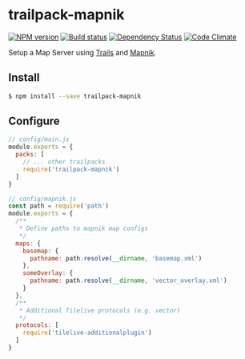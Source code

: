 # trailpack-mapnik

[![NPM version][npm-image]][npm-url]
[![Build status][ci-image]][ci-url]
[![Dependency Status][daviddm-image]][daviddm-url]
[![Code Climate][codeclimate-image]][codeclimate-url]

Setup a Map Server using [Trails](http://trailsjs.io) and [Mapnik](http://mapnik.org/).

## Install

```sh
$ npm install --save trailpack-mapnik
```

## Configure

```js
// config/main.js
module.exports = {
  packs: [
    // ... other trailpacks
    require('trailpack-mapnik')
  ]
}
```

```js
// config/mapnik.js
const path = require('path')
module.exports = {
  /**
   * Define paths to mapnik map configs
   */
  maps: {
    basemap: {
      pathname: path.resolve(__dirname, 'basemap.xml')
    },
    someOverlay: {
      pathname: path.resolve(__dirname, 'vector_overlay.xml')
    }
  },
  /**
   * Additional Tilelive protocols (e.g. vector)
   */
  protocols: [
    require('tilelive-additionalplugin')
  ]
}
```

[npm-image]: https://img.shields.io/npm/v/trailpack-mapnik.svg?style=flat-square
[npm-url]: https://npmjs.org/package/trailpack-mapnik
[ci-image]: https://img.shields.io/travis//trailpack-mapnik/master.svg?style=flat-square
[ci-url]: https://travis-ci.org//trailpack-mapnik
[daviddm-image]: http://img.shields.io/david//trailpack-mapnik.svg?style=flat-square
[daviddm-url]: https://david-dm.org//trailpack-mapnik
[codeclimate-image]: https://img.shields.io/codeclimate/github//trailpack-mapnik.svg?style=flat-square
[codeclimate-url]: https://codeclimate.com/github//trailpack-mapnik

